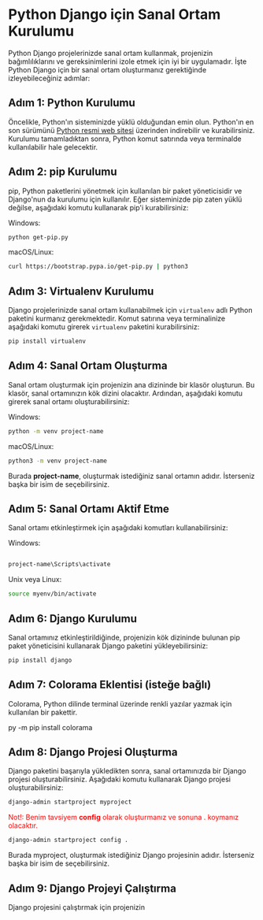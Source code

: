 # Python Django için Sanal Ortam Kurulumu

Python Django projelerinizde sanal ortam kullanmak, projenizin bağımlılıklarını ve gereksinimlerini izole etmek için iyi bir uygulamadır. İşte Python Django için bir sanal ortam oluşturmanız gerektiğinde izleyebileceğiniz adımlar:

## Adım 1: Python Kurulumu

Öncelikle, Python'ın sisteminizde yüklü olduğundan emin olun. Python'ın en son sürümünü [Python resmi web sitesi](https://www.python.org/downloads/) üzerinden indirebilir ve kurabilirsiniz. Kurulumu tamamladıktan sonra, Python komut satırında veya terminalde kullanılabilir hale gelecektir.

## Adım 2: pip Kurulumu
pip, Python paketlerini yönetmek için kullanılan bir paket yöneticisidir ve Django'nun da kurulumu için kullanılır. Eğer sisteminizde pip zaten yüklü değilse, aşağıdaki komutu kullanarak pip'i kurabilirsiniz:

Windows:

```bash
python get-pip.py
```

macOS/Linux:

```bash
curl https://bootstrap.pypa.io/get-pip.py | python3
```


## Adım 3: Virtualenv Kurulumu

Django projelerinizde sanal ortam kullanabilmek için `virtualenv` adlı Python paketini kurmanız gerekmektedir. Komut satırına veya terminalinize aşağıdaki komutu girerek `virtualenv` paketini kurabilirsiniz:

```bash
pip install virtualenv

```

## Adım 4: Sanal Ortam Oluşturma
Sanal ortam oluşturmak için projenizin ana dizininde bir klasör oluşturun. Bu klasör, sanal ortamınızın kök dizini olacaktır. Ardından, aşağıdaki komutu girerek sanal ortamı oluşturabilirsiniz:

Windows:
```bash
python -m venv project-name

```
macOS/Linux:

```bash
python3 -m venv project-name

```

Burada **project-name**, oluşturmak istediğiniz sanal ortamın adıdır. İsterseniz başka bir isim de seçebilirsiniz.

## Adım 5: Sanal Ortamı Aktif Etme
Sanal ortamı etkinleştirmek için aşağıdaki komutları kullanabilirsiniz:

Windows:
```bash

project-name\Scripts\activate

```

Unix veya Linux:
```bash
source myenv/bin/activate

```


## Adım 6: Django Kurulumu
Sanal ortamınız etkinleştirildiğinde, projenizin kök dizininde bulunan pip paket yöneticisini kullanarak Django paketini yükleyebilirsiniz:

```bash
pip install django

```

## Adım 7: Colorama Eklentisi (isteğe bağlı)
Colorama, Python dilinde terminal üzerinde renkli yazılar yazmak için kullanılan bir pakettir.

py -m pip install colorama

## Adım 8: Django Projesi Oluşturma
Django paketini başarıyla yükledikten sonra, sanal ortamınızda bir Django projesi oluşturabilirsiniz. Aşağıdaki komutu kullanarak Django projesi oluşturabilirsiniz:

```bash
django-admin startproject myproject

```
<span style="color:red"> Not!: Benim tavsiyem **config** olarak oluşturmanız ve sonuna . koymanız olacaktır. </span>

```bash
django-admin startproject config .

```

Burada myproject, oluşturmak istediğiniz Django projesinin adıdır. İsterseniz başka bir isim de seçebilirsiniz.

## Adım 9: Django Projeyi Çalıştırma
Django projesini çalıştırmak için projenizin
```bash


```



